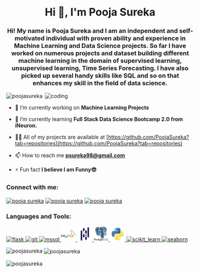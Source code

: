 <h1 align="center">Hi 👋, I'm Pooja Sureka</h1>
<h3 align="center">Hi! My name is Pooja Sureka and I am an independent and self-motivated individual with proven ability and experience in Machine Learning and Data Science projects. So far I have worked on numerous projects and dataset building different machine learning in the domain of supervised learning, unsupervised learning, Time Series Forecasting. I have also picked up several handy skills like SQL and so on that enhances my skill in the field of data science.</h3>


<img align="right" alt="coding" width="400" src="https://mir-s3-cdn-cf.behance.net/project_modules/disp/601014116770475.6068beff4640a.gif">

<p align="left"> <img src="https://komarev.com/ghpvc/?username=poojasureka&label=Profile%20views&color=0e75b6&style=flat" alt="poojasureka" /> </p>

- 🔭 I’m currently working on **Machine Learning Projects**

- 🌱 I’m currently learning **Full Stack Data Science Bootcamp 2.0 from iNeuron.**

- 👨‍💻 All of my projects are available at [https://github.com/PoojaSureka?tab=repositories](https://github.com/PoojaSureka?tab=repositories)

- 📫 How to reach me **psureka98@gmail.com**

- ⚡ Fun fact **I believe I am Funny😎**

<h3 align="left">Connect with me:</h3>
<p align="left">
<a href="https://www.linkedin.com/in/pooja-sureka-70485821a/" target="blank"><img align="center" src="https://raw.githubusercontent.com/rahuldkjain/github-profile-readme-generator/master/src/images/icons/Social/linked-in-alt.svg" alt="pooja sureka" height="30" width="40" /></a>
<a href="https://www.kaggle.com/poojasureka" target="blank"><img align="center" src="https://raw.githubusercontent.com/rahuldkjain/github-profile-readme-generator/master/src/images/icons/Social/kaggle.svg" alt="pooja sureka" height="30" width="40" /></a>
<a href="https://www.instagram.com/psureka26/" target="blank"><img align="center" src="https://raw.githubusercontent.com/rahuldkjain/github-profile-readme-generator/master/src/images/icons/Social/instagram.svg" alt="pooja sureka" height="30" width="40" /></a>
</p>

<h3 align="left">Languages and Tools:</h3>
<p align="left"> <a href="https://flask.palletsprojects.com/" target="_blank" rel="noreferrer"> <img src="https://www.vectorlogo.zone/logos/pocoo_flask/pocoo_flask-icon.svg" alt="flask" width="40" height="40"/> </a> <a href="https://git-scm.com/" target="_blank" rel="noreferrer"> <img src="https://www.vectorlogo.zone/logos/git-scm/git-scm-icon.svg" alt="git" width="40" height="40"/> </a> <a href="https://www.microsoft.com/en-us/sql-server" target="_blank" rel="noreferrer"> <img src="https://www.svgrepo.com/show/303229/microsoft-sql-server-logo.svg" alt="mssql" width="40" height="40"/> </a> <a href="https://www.mysql.com/" target="_blank" rel="noreferrer"> <img src="https://raw.githubusercontent.com/devicons/devicon/master/icons/mysql/mysql-original-wordmark.svg" alt="mysql" width="40" height="40"/> </a> <a href="https://pandas.pydata.org/" target="_blank" rel="noreferrer"> <img src="https://raw.githubusercontent.com/devicons/devicon/2ae2a900d2f041da66e950e4d48052658d850630/icons/pandas/pandas-original.svg" alt="pandas" width="40" height="40"/> </a> <a href="https://www.postgresql.org" target="_blank" rel="noreferrer"> <img src="https://raw.githubusercontent.com/devicons/devicon/master/icons/postgresql/postgresql-original-wordmark.svg" alt="postgresql" width="40" height="40"/> </a> <a href="https://www.python.org" target="_blank" rel="noreferrer"> <img src="https://raw.githubusercontent.com/devicons/devicon/master/icons/python/python-original.svg" alt="python" width="40" height="40"/> </a> <a href="https://scikit-learn.org/" target="_blank" rel="noreferrer"> <img src="https://upload.wikimedia.org/wikipedia/commons/0/05/Scikit_learn_logo_small.svg" alt="scikit_learn" width="40" height="40"/> </a> <a href="https://seaborn.pydata.org/" target="_blank" rel="noreferrer"> <img src="https://seaborn.pydata.org/_images/logo-mark-lightbg.svg" alt="seaborn" width="40" height="40"/> </a> </p>

<p><img align="left" src="https://github-readme-stats.vercel.app/api/top-langs?username=poojasureka&show_icons=true&locale=en&layout=compact" alt="poojasureka" /></p>

<p>&nbsp;<img align="center" src="https://github-readme-stats.vercel.app/api?username=poojasureka&show_icons=true&locale=en" alt="poojasureka" /></p>

<p><img align="center" src="https://github-readme-streak-stats.herokuapp.com/?user=poojasureka&" alt="poojasureka" /></p>
